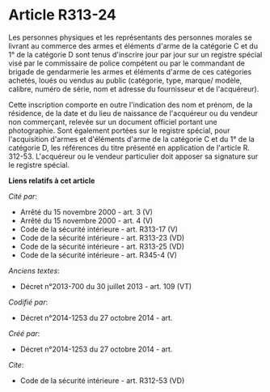 # Article R313-24

Les personnes physiques et les représentants des personnes morales se livrant au commerce des armes et éléments d'arme de la
catégorie C et du 1° de la catégorie D sont tenus d'inscrire jour par jour sur un registre spécial visé par le commissaire de
police compétent ou par le commandant de brigade de gendarmerie les armes et éléments d'arme de ces catégories achetés, loués
ou vendus au public (catégorie, type, marque/ modèle, calibre, numéro de série, nom et adresse du fournisseur et de
l'acquéreur). 

Cette inscription comporte en outre l'indication des nom et prénom, de la résidence, de la date et du lieu de naissance de
l'acquéreur ou du vendeur non commerçant, relevée sur un document officiel portant une photographie. Sont également portées
sur le registre spécial, pour l'acquisition d'armes et d'éléments d'arme de la catégorie C et du 1° de la catégorie D, les
références du titre présenté en application de l'article R. 312-53. L'acquéreur ou le vendeur particulier doit apposer sa
signature sur le registre spécial.

**Liens relatifs à cet article**

_Cité par_:

  - Arrêté du 15 novembre 2000 - art. 3 (V)
  - Arrêté du 15 novembre 2000 - art. 4 (V)
  - Code de la sécurité intérieure - art. R313-17 (V)
  - Code de la sécurité intérieure - art. R313-23 (VD)
  - Code de la sécurité intérieure - art. R313-25 (VD)
  - Code de la sécurité intérieure - art. R345-4 (V)

_Anciens textes_:

  - Décret n°2013-700 du 30 juillet 2013 - art. 109 (VT)

_Codifié par_:

  - Décret n°2014-1253 du 27 octobre 2014 - art.

_Créé par_:

  - Décret n°2014-1253 du 27 octobre 2014 - art.

_Cite_:

  - Code de la sécurité intérieure - art. R312-53 (VD)
